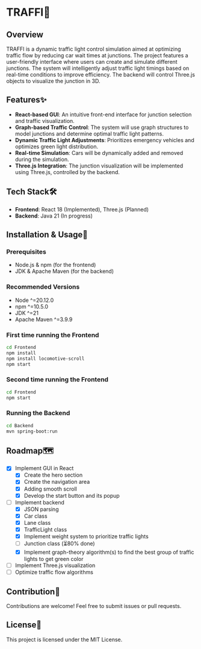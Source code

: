 # TRAFFI🚦

## Overview
TRAFFI is a dynamic traffic light control simulation aimed at optimizing traffic flow by reducing car wait times at junctions. The project features a user-friendly interface where users can create and simulate different junctions. The system will intelligently adjust traffic light timings based on real-time conditions to improve efficiency. The backend will control Three.js objects to visualize the junction in 3D.

## Features✨
- **React-based GUI**: An intuitive front-end interface for junction selection and traffic visualization.
- **Graph-based Traffic Control**: The system will use graph structures to model junctions and determine optimal traffic light patterns.
- **Dynamic Traffic Light Adjustments**: Prioritizes emergency vehicles and optimizes green light distribution.
- **Real-time Simulation**: Cars will be dynamically added and removed during the simulation.
- **Three.js Integration**: The junction visualization will be implemented using Three.js, controlled by the backend.

## Tech Stack🛠️
- **Frontend**: React 18 (Implemented), Three.js (Planned)
- **Backend**: Java 21 (In progress)

## Installation & Usage🚀
### Prerequisites
- Node.js & npm (for the frontend)
- JDK & Apache Maven (for the backend)
### Recommended Versions
- Node ^=20.12.0
- npm ^=10.5.0
- JDK ^=21
- Apache Maven ^=3.9.9
### First time running the Frontend
```sh
cd Frontend
npm install
npm install locomotive-scroll
npm start
```
### Second time running the Frontend
```sh
cd Frontend
npm start
```
### Running the Backend
```sh
cd Backend
mvn spring-boot:run
```

## Roadmap🗺️
- [x] Implement GUI in React
  - [x] Create the hero section
  - [x] Create the navigation area
  - [x] Adding smooth scroll
  - [x] Develop the start button and its popup
- [ ] Implement backend
  - [x] JSON parsing
  - [x] Car class
  - [x] Lane class
  - [x] TrafficLight class
  - [x] Implement weight system to prioritize traffic lights
  - [ ] Junction class (⏳80% done)
  - [x] Implement graph-theory algorithm(s) to find the best group of traffic lights to get green color
- [ ] Implement Three.js visualization
- [ ] Optimize traffic flow algorithms

## Contribution🤝
Contributions are welcome! Feel free to submit issues or pull requests.

## License📄
This project is licensed under the MIT License.
